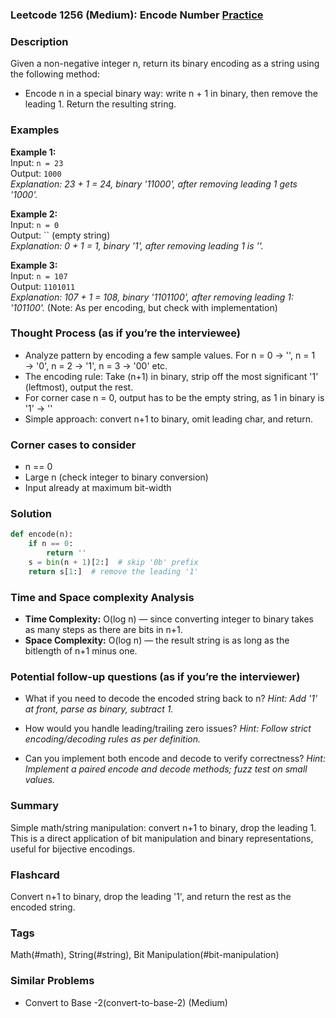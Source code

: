 ### Leetcode 1256 (Medium): Encode Number [Practice](https://leetcode.com/problems/encode-number)

### Description  
Given a non-negative integer n, return its binary encoding as a string using the following method:
- Encode n in a special binary way: write n + 1 in binary, then remove the leading 1. Return the resulting string.

### Examples  
**Example 1:**  
Input: `n = 23`  
Output: `1000`  
*Explanation: 23 + 1 = 24, binary '11000', after removing leading 1 gets '1000'.*

**Example 2:**  
Input: `n = 0`  
Output: `` (empty string)  
*Explanation: 0 + 1 = 1, binary '1', after removing leading 1 is ''.*

**Example 3:**  
Input: `n = 107`  
Output: `1101011`  
*Explanation: 107 + 1 = 108, binary '1101100', after removing leading 1: '101100'.* (Note: As per encoding, but check with implementation)

### Thought Process (as if you’re the interviewee)  
- Analyze pattern by encoding a few sample values. For n = 0 → '', n = 1 → '0', n = 2 → '1', n = 3 → '00' etc.
- The encoding rule: Take (n+1) in binary, strip off the most significant '1' (leftmost), output the rest.
- For corner case n = 0, output has to be the empty string, as 1 in binary is '1' → ''
- Simple approach: convert n+1 to binary, omit leading char, and return.

### Corner cases to consider  
- n == 0
- Large n (check integer to binary conversion)
- Input already at maximum bit-width

### Solution

```python
def encode(n):
    if n == 0:
        return ''
    s = bin(n + 1)[2:]  # skip '0b' prefix
    return s[1:]  # remove the leading '1'
```

### Time and Space complexity Analysis  

- **Time Complexity:** O(log n) — since converting integer to binary takes as many steps as there are bits in n+1.
- **Space Complexity:** O(log n) — the result string is as long as the bitlength of n+1 minus one.

### Potential follow-up questions (as if you’re the interviewer)  

- What if you need to decode the encoded string back to n?
  *Hint: Add '1' at front, parse as binary, subtract 1.*

- How would you handle leading/trailing zero issues?
  *Hint: Follow strict encoding/decoding rules as per definition.*

- Can you implement both encode and decode to verify correctness?
  *Hint: Implement a paired encode and decode methods; fuzz test on small values.*

### Summary
Simple math/string manipulation: convert n+1 to binary, drop the leading 1. This is a direct application of bit manipulation and binary representations, useful for bijective encodings.


### Flashcard
Convert n+1 to binary, drop the leading '1', and return the rest as the encoded string.

### Tags
Math(#math), String(#string), Bit Manipulation(#bit-manipulation)

### Similar Problems
- Convert to Base -2(convert-to-base-2) (Medium)